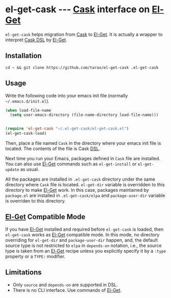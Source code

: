 el-get-cask --- [Cask][] interface on [El-Get][]
================================================

`el-get-cask` helps migration from [Cask][] to [El-Get][].  It is
actually a wrapper to interpret [Cask DSL][DSL] by [El-Get][].

## Installation

```
cd ~ && git clone https://github.com/tarao/el-get-cask .el-get-cask
```

## Usage

Write the following code into your emacs init file (normally
`~/.emacs.d/init.el`).

```lisp
(when load-file-name
  (setq user-emacs-directory (file-name-directory load-file-name)))


(require 'el-get-cask "~/.el-get-cask/el-get-cask.el")
(el-get-cask-load)
```

Then, place a file named `Cask` in the directory where your emacs init
file is located.  The contents of the file is Cask [DSL][].

Next time you run your Emacs, packages defined in `Cask` file are
installed. You can also use [El-Get][] commands such as
`el-get-install` or `el-get-update` as usual.

All the packages are installed in `.el-get-cask` directory under the
same directory where `Cask` file is located.  `el-get-dir` variable is
overridden to this directory to make [El-Get][] work.  In this case,
packages maintained by `package.el` are installed in
`.el-get-cask/elpa` and `package-user-dir` variable is overriden to
this directory.

## [El-Get][] Compatible Mode

If you have [El-Get][] installed and required before `el-get-cask` is
loaded, then `el-get-cask` works as [El-Get][] compatible mode.  In
this mode, no directory overriding for `el-get-dir` and
`package-user-dir` happen, and, the default source type is not
restricted to `elpa` in `depends-on` notation, i.e., the source type
is taken from an [El-Get][] recipe unless you explicitly specify it by
a `:type` property or a `TYPE:` modifier.

## Limitations

- Only `source` and `depends-on` are supported in DSL.
- There is no CLI interface.  Use commands of [El-Get][].

[El-Get]: http://github.com/dimitri/el-get
[Cask]: http://cask.github.io/
[DSL]: http://cask.github.io/dsl.html
